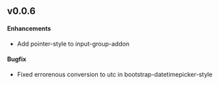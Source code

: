 v0.0.6
------

#### Enhancements

* Add pointer-style to input-group-addon

#### Bugfix

* Fixed errorenous conversion to utc in bootstrap-datetimepicker-style